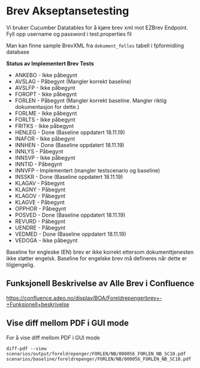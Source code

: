 # Brev Akseptansetesting

Vi bruker Cucumber Datatables for å kjøre brev xml mot EZBrev Endpoint. Fyll opp username og password i test.properties fil

Man kan finne sample BrevXML fra `dokument_felles` tabell i fpformidling database  

**Status av Implementert Brev Tests**
* ANKEBO - Ikke påbegynt
* AVSLAG - Påbegynt (Mangler korrekt baseline)
* AVSLFP - Ikke påbegynt
* FOROPT - Ikke påbegynt
* FORLEN - Påbegynt (Mangler korrekt baseline. Mangler riktig dokumentasjon for dette.)
* FORLME - Ikke påbegynt
* FORLTS - Ikke påbegynt
* FRITKS - Ikke påbegynt
* HENLEG - Done (Baseline oppdatert 18.11.19)
* INAFOR - Ikke påbegynt
* INNHEN - Done (Baseline oppdatert 18.11.19)
* INNLYS - Påbegynt
* INNSVP - Ikke påbegynt
* INNTID - Påbegynt
* INNVFP - Implementert (mangler testscenario og baseline)
* INSSKR - Done (Baseline oppdatert 18.11.19)
* KLAGAV - Påbegynt
* KLAGNY - Påbegynt
* KLAGOV - Påbegynt
* KLAGVE - Påbegynt
* OPPHOR - Påbegynt
* POSVED - Done (Baseline oppdatert 18.11.19)
* REVURD - Påbegynt 
* UENDRE - Påbegynt
* VEDMED - Done (Baseline oppdatert 18.11.19)
* VEDOGA - Ikke påbegynt

Baseline for engleske (EN) brev er ikke korrekt ettersom dokumenttjenesten ikke støtter engelsk. Baseline for engelske brev 
må defineres når dette er tilgjengelig.

## Funksjonell Beskrivelse av Alle Brev i Confluence
https://confluence.adeo.no/display/BOA/Foreldrepengerbrev+-+Funksjonell+beskrivelse

## Vise diff mellom PDF i GUI mode 
For å vise diff mellom PDF i GUI mode 

`diff-pdf --view  scenarios/output/foreldrepenger/FORLEN/NB/000056_FORLEN_NB_SC10.pdf scenarios/baseline/foreldrepenger/FORLEN/NB/000056_FORLEN_NB_SC10.pdf`
